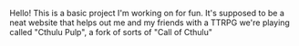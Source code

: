 Hello! This is a basic project I'm working on for fun. It's supposed to be a neat
website that helps out me and my friends with a TTRPG we're playing called "Cthulu Pulp",
a fork of sorts of "Call of Cthulu"
